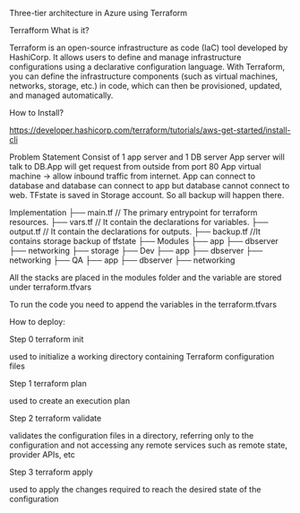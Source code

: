 Three-tier architecture in Azure using Terraform

Terrafform What is it?

Terraform is an open-source infrastructure as code (IaC) tool developed by HashiCorp. It allows users to define and manage infrastructure configurations using a declarative configuration language. 
With Terraform, you can define the infrastructure components (such as virtual machines, networks, storage, etc.) in code, which can then be provisioned, updated, and managed automatically.

How to Install?

https://developer.hashicorp.com/terraform/tutorials/aws-get-started/install-cli

Problem Statement
Consist of 1 app server and 1 DB server
App server will talk to DB.App will get request from outside from port 80
App virtual machine -> allow inbound traffic from internet.
App can connect to database and database can connect to app but database cannot connect to web.
TFstate is saved in Storage account. So all backup will happen there.

Implementation
├── main.tf                   // The primary entrypoint for terraform resources.
├── vars.tf                   // It contain the declarations for variables.
├── output.tf                 // It contain the declarations for outputs.
├── backup.tf                 //It contains storage backup of tfstate
├── Modules
    ├── app
    ├── dbserver
    ├── networking
    ├── storage
├── Dev
    ├── app
    ├── dbserver
    ├── networking
├── QA
    ├── app
    ├── dbserver
    ├── networking


All the stacks are placed in the modules folder and the variable are stored under terraform.tfvars

To run the code you need to append the variables in the terraform.tfvars

How to deploy:

Step 0 terraform init

used to initialize a working directory containing Terraform configuration files

Step 1 terraform plan

used to create an execution plan

Step 2 terraform validate

validates the configuration files in a directory, referring only to the configuration and not accessing any remote services such as remote state, provider APIs, etc

Step 3 terraform apply

used to apply the changes required to reach the desired state of the configuration
